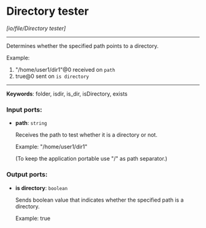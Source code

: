 # Directory tester

_[io/file/Directory tester]_

---

Determines whether the specified path points to a directory.  
  
Example:  
1. "/home/user1/dir1"@0 received on `path`  
2. true@0 sent on `is directory`  

---

__Keywords__: folder, isdir, is_dir, isDirectory, exists

### Input ports:

* __path__: ` string `

    Receives the path to test whether it is a directory or not.
    
    Example:
    "/home/user1/dir1"
    
    (To keep the application portable use "/" as path separator.)

### Output ports:

* __is directory__: ` boolean `

    Sends boolean value that indicates whether the specified path is a directory.
    
    Example:
    true

